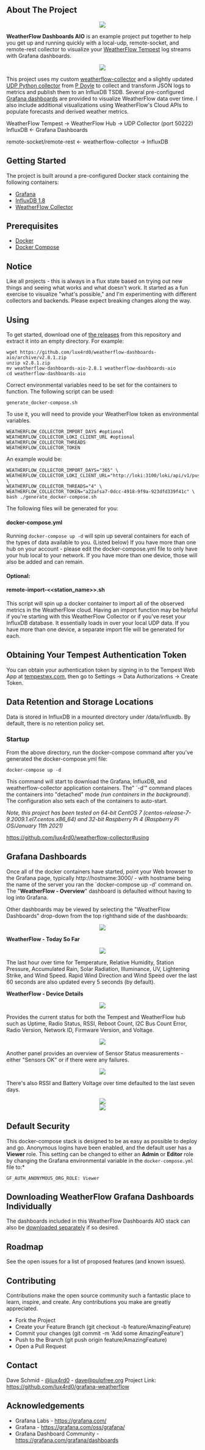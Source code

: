 ## About The Project

<center><img src="./images/weatherflow-dashboards-aio-title.png"></center>

**WeatherFlow Dashboards AIO** is an example project put together to help you get up and running quickly with a local-udp, remote-socket, and remote-rest collector to visualize your [WeatherFlow Tempest](https://weatherflow.com/tempest-weather-system/) log streams with Grafana dashboards. 

<center><img src="https://github.com/lux4rd0/weatherflow-collector/blob/main/images/weatherflow-forecast-influxdb.jpg"></center>

This project uses my custom [weatherflow-collector](https://github.com/lux4rd0/weatherflow-collector) and a slightly updated [UDP Python collector](https://github.com/p-doyle/Simple-WeatherFlow-Python-Listener) from [P Doyle](https://github.com/p-doyle/) to collect and transform JSON logs to metrics and publish them to an InfluxDB TSDB.  Several pre-configured [Grafana dashboards](https://grafana.com/oss/grafana/) are provided to visualize WeatherFlow data over time. I also include additional visualizations using WeatherFlow's Cloud APIs to populate forecasts and derived weather metrics.

WeatherFlow Tempest -> WeatherFlow Hub -> UDP Collector (port 50222) InfluxDB <- Grafana Dashboards

remote-socket/remote-rest <- weatherflow-collector -> InfluxDB

## Getting Started

The project is built around a pre-configured Docker stack containing the following containers:

 - [Grafana](https://grafana.com/oss/grafana/)
 - [InfluxDB 1.8](https://docs.influxdata.com/influxdb/v1.8/)
 - [WeatherFlow Collector](https://github.com/lux4rd0/weatherflow-collector)

## Prerequisites

- [Docker](https://docs.docker.com/install)
- [Docker Compose](https://docs.docker.com/compose/install)

## Notice

Like all projects - this is always in a flux state based on trying out new things and seeing what works and what doesn't work. It started as a fun exercise to visualize "what's possible," and I'm experimenting with different collectors and backends. Please expect breaking changes along the way.

## Using

To get started, download one of [the releases](https://github.com/lux4rd0/grafana-weatherflow/releases) from this repository and extract it into an empty directory. For example:

    wget https://github.com/lux4rd0/weatherflow-dashboards-aio/archive/v2.8.1.zip
    unzip v2.8.1.zip
    mv weatherflow-dashboards-aio-2.8.1 weatherflow-dashboards-aio
    cd weatherflow-dashboards-aio

Correct environmental variables need to be set for the containers to function. The following script can be used:

    generate_docker-compose.sh

To use it, you will need to provide your WeatherFlow token as environmental variables.

    WEATHERFLOW_COLLECTOR_IMPORT_DAYS #optional
    WEATHERFLOW_COLLECTOR_LOKI_CLIENT_URL #optional
    WEATHERFLOW_COLLECTOR_THREADS
    WEATHERFLOW_COLLECTOR_TOKEN

An example would be:

    WEATHERFLOW_COLLECTOR_IMPORT_DAYS="365" \
    WEATHERFLOW_COLLECTOR_LOKI_CLIENT_URL="http://loki:3100/loki/api/v1/push" \
    WEATHERFLOW_COLLECTOR_THREADS="4" \
    WEATHERFLOW_COLLECTOR_TOKEN="a22afsa7-0dcc-4918-9f9a-923dfd339f41c" \
    bash ./generate_docker-compose.sh

The following files will be generated for you:

#### docker-compose.yml

Running `docker-compose up -d` will spin up several containers for each of the types of data available to you. (Listed below) If you have more than one hub on your account - please edit the docker-compose.yml file to only have your hub local to your network. If you have more than one device, those will also be added and can remain.

#### Optional:
#### remote-import-<<station_name>>.sh

This script will spin up a docker container to import all of the observed metrics in the WeatherFlow cloud. Having an import function may be helpful if you're starting with this WeatherFlow Collector or if you've reset your InfluxDB database. It essentially loads in over your local UDP data. If you have more than one device, a separate import file will be generated for each.

## Obtaining Your Tempest Authentication Token

You can obtain your authentication token by signing in to the Tempest Web App at [tempestwx.com](tempestwx.com), then go to Settings -> Data Authorizations -> Create Token.

## Data Retention and Storage Locations

Data is stored in InfluxDB in a mounted directory under /data/influxdb. By default, there is no retention policy set.

### Startup

From the above directory, run the docker-compose command after you've generated the docker-compose.yml file:

    docker-compose up -d

This command will start to download the Grafana, InfluxDB, and weatherflow-collector application containers. The" `-d'" command places the containers into "detached" mode *(run containers in the background)*. The configuration also sets each of the containers to auto-start.

*Note, this project has been tested on 64-bit CentOS 7 (centos-release-7-9.2009.1.el7.centos.x86_64) and 32-bit Raspberry Pi 4 (Raspberry Pi OS/January 11th 2021)*

https://github.com/lux4rd0/weatherflow-collector#using

## Grafana Dashboards

Once all of the docker containers have started, point your Web browser to the Grafana page, typically http://hostname:3000/ - with hostname being the name of the server you ran the `docker-compose up -d' command on. The "**WeatherFlow - Overview**" dashboard is defaulted without having to log into Grafana.

Other dashboards may be viewed by selecting the "WeatherFlow Dashboards" drop-down from the top righthand side of the dashboards:

<center><img src="./images/weatherflow-dashboards.jpg"></center>

**WeatherFlow - Today So Far**

<center><img src="./images/weatherflow-weatherflow-today_so_far.jpg"></center>

The last hour over time for Temperature, Relative Humidity, Station Pressure, Accumulated Rain, Solar Radiation, Illuminance, UV, Lightening Strike, and Wind Speed. Rapid Wind Direction and Wind Speed over the last 60 seconds are also updated every 5 seconds (by default). 

**WeatherFlow - Device Details**

<center><img src="./images/weatherflow-weatherflow-device_details.jpg"></center>

Provides the current status for both the Tempest and WeatherFlow hub such as Uptime, Radio Status, RSSI, Reboot Count, I2C Bus Count Error, Radio Version, Network ID, Firmware Version, and Voltage.

<center><img src="./images/weatherflow-weatherflow-device_details-device_status.jpg"></center>

Another panel provides an overview of Sensor Status measurements - either "Sensors OK" or if there were any failures.

<center><img src="./images/weatherflow-weatherflow-device_details-sensor_status.jpg"></center>

There's also RSSI and Battery Voltage over time defaulted to the last seven days.

<center><img src="./images/weatherflow-weatherflow-device_details-battery.jpg"></center>
<center><img src="./images/weatherflow-weatherflow-device_details-rssi.jpg"></center>

## Default Security

This docker-compose stack is designed to be as easy as possible to deploy and go. Anonymous logins have been enabled, and the default user has a **Viewer** role. This setting can be changed to either an **Admin** or **Editor** role by changing the Grafana environmental variable in the `docker-compose.yml` file to:*

    GF_AUTH_ANONYMOUS_ORG_ROLE: Viewer

## Downloading WeatherFlow Grafana Dashboards Individually

The dashboards included in this WeatherFlow Dashboards AIO stack can also be [downloaded separately](https://github.com/lux4rd0/weatherflow-collector) if so desired.

## Roadmap

See the open issues for a list of proposed features (and known issues).

## Contributing

Contributions make the open source community such a fantastic place to learn, inspire, and create. Any contributions you make are greatly appreciated.

- Fork the Project
- Create your Feature Branch (git checkout -b feature/AmazingFeature)
- Commit your changes (git commit -m 'Add some AmazingFeature')
- Push to the Branch (git push origin feature/AmazingFeature)
- Open a Pull Request

## Contact

Dave Schmid - [@lux4rd0](https://twitter.com/lux4rd0) - dave@pulpfree.org
Project Link: https://github.com/lux4rd0/grafana-weatherflow

## Acknowledgements

- Grafana Labs - https://grafana.com/
- Grafana - https://grafana.com/oss/grafana/
- Grafana Dashboard Community - https://grafana.com/grafana/dashboards
